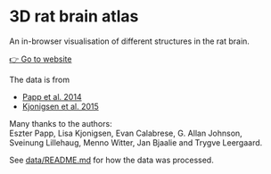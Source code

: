 # 3D rat brain atlas

An in-browser visualisation of different structures in the rat brain.

[👉 Go to website](https://tfiers.github.io/3D-rat-brain)

The data is from
 - [Papp et al. 2014](https://www.sciencedirect.com/science/article/pii/S1053811914002419)
 - [Kjonigsen et al. 2015](https://www.sciencedirect.com/science/article/pii/S105381191500004X)

Many thanks to the authors:  
Eszter Papp, Lisa Kjonigsen, Evan Calabrese, G. Allan Johnson,  
Sveinung Lillehaug, Menno Witter, Jan Bjaalie and Trygve Leergaard.

See [data/README.md](data/README.md) for how the data was processed.
